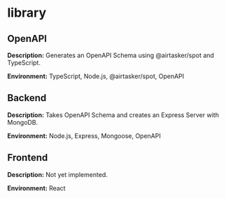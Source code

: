 # library

## OpenAPI
**Description:** Generates an OpenAPI Schema using @airtasker/spot and TypeScript.

**Environment:** TypeScript, Node.js, @airtasker/spot, OpenAPI

## Backend
**Description:** Takes OpenAPI Schema and creates an Express Server with MongoDB.

**Environment:** Node.js, Express, Mongoose, OpenAPI

## Frontend
**Description:** Not yet implemented.

**Environment:** React
